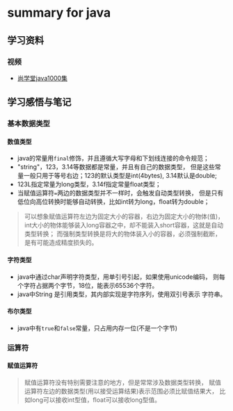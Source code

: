 # summary for java


## 学习资料

### 视频
- [尚学堂java1000集](https://www.bilibili.com/video/av59676843?from=search&seid=621325440879512395)


## 学习感悟与笔记

### 基本数据类型

#### 数值类型

* java的常量用`final`修饰，并且遵循大写字母和下划线连接的命令规范；
* "string"，123，3.14等数据都是常量，并且有自己的数据类型，
但是这些常量一般只用于等号右边；123的默认类型是int(4bytes),
3.14默认是double;
* 123L指定常量为long类型，3.14f指定常量float类型；
* 当赋值运算符`=`两边的数据类型并不一样时，会触发自动类型转换，
但是只有低位向高位转换时能够自动转换，比如int转为long，float转为double；
> 可以想象赋值运算符左边为固定大小的容器，右边为固定大小的物体(值)，
int大小的物体能够装入long容器之中，却不能装入short容器，这就是自动类型转换；
而强制类型转换是将大的物体装入小的容器，必须强制截断，是有可能造成精度损失的。

#### 字符类型
* java中通过char声明字符类型，用单引号引起，如果使用unicode编码，
则每个字符占据两个字节，18位，能表示65536个字符。
* java中String 是引用类型，其内部实现是字符序列，使用双引号表示
字符串。


#### 布尔类型
* java中有`true`和`false`常量，只占用内存一位(不是一个字节)

### 运算符

#### 赋值运算符
> 赋值运算符没有特别需要注意的地方，但是常常涉及数据类型转换，
赋值运算符左边的数据类型(用以接受运算结果)表示范围必须比赋值结果大，
比如long可以接收int型值，float可以接收long型值。